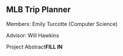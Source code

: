 ## MLB Trip Planner

Members: Emily Turcotte (Computer Science)

Advisor: Will Hawkins

Project Abstract**FILL IN**
